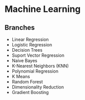 # Machine Learning

## Branches

* Linear Regression
* Logistic Regression 
* Decision Trees
* Suport Vector Regression
* Naive Bayes
* K-Nearest Neighbors (KNN)
* Polynomial Regression
* K Means
* Random Forest
* Dimensionality Reduction 
* Gradient Boosting
